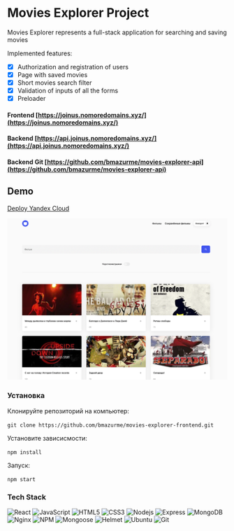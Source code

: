 # Movies Explorer Project
Movies Explorer represents a full-stack application for searching and saving movies

Implemented features:
- [X] Authorization and registration of users
- [X] Page with saved movies
- [X] Short movies search filter
- [X] Validation of inputs of all the forms
- [X] Preloader

#### Frontend [https://joinus.nomoredomains.xyz/](https://joinus.nomoredomains.xyz/)
#### Backend [https://api.joinus.nomoredomains.xyz/](https://api.joinus.nomoredomains.xyz/)
#### Backend Git [https://github.com/bmazurme/movies-explorer-api](https://github.com/bmazurme/movies-explorer-api)

## Demo

[Deploy Yandex Cloud](https://joinus.nomoredomains.xyz/)

![Alt-текст](https://github.com/bmazurme/movies-explorer-frontend/blob/main/src/images/cover.png "demo")

### Установка
Клонируйте репозиторий на компьютер:

`git clone https://github.com/bmazurme/movies-explorer-frontend.git`

Установите зависисмости:

`npm install`

Запуск:

`npm start`

### Tech Stack
![React](https://img.shields.io/badge/-React-black?style=flat-square&logo=react)
![JavaScript](https://img.shields.io/badge/-JavaScript-black?style=flat-square&logo=javascript)
![HTML5](https://img.shields.io/badge/-HTML5-E34F26?style=flat-square&logo=html5&logoColor=white)
![CSS3](https://img.shields.io/badge/-CSS3-1572B6?style=flat-square&logo=css3)
![Nodejs](https://img.shields.io/badge/-Nodejs-black?style=flat-square&logo=Node.js)
![Express](https://img.shields.io/badge/-Express-black?style=flat-square&logo=express)
![MongoDB](https://img.shields.io/badge/-MongoDB-black?style=flat-square&logo=mongodb)
![Nginx](https://img.shields.io/badge/-Nginx-black?style=flat-square&logo=nginx)
![NPM](https://img.shields.io/badge/-NPM-black?style=flat-square&logo=npm)
![Mongoose](https://img.shields.io/badge/-Mongoose-black?style=flat-square&logo=mongoose)
![Helmet](https://img.shields.io/badge/-Helmet-black?style=flat-square&logo=helmet)
![Ubuntu](https://img.shields.io/badge/-Ubuntu-black?style=flat-square&logo=ubuntu)
![Git](https://img.shields.io/badge/-Git-black?style=flat-square&logo=git)

